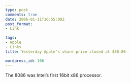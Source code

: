 ```yaml
---
type: post
comments: true
date: 2006-01-11T16:55:00Z
post_format:
- Link

tags:
- Apple
- Links
title: Yesterday Apple’s share price closed at $80.86

wordpress_id: 106
---
```


The 8086 was Intel’s first 16bit x86 processor.
